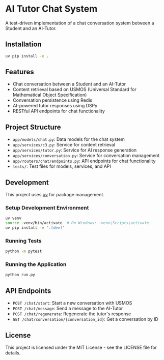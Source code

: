 # AI Tutor Chat System

A test-driven implementation of a chat conversation system between a Student and an AI-Tutor.

## Installation

```bash
uv pip install -e .
```

## Features

- Chat conversation between a Student and an AI-Tutor
- Content retrieval based on USMOS (Universal Standard for Mathematical Object Specification)
- Conversation persistence using Redis
- AI-powered tutor responses using DSPy
- RESTful API endpoints for chat functionality

## Project Structure

- `app/models/chat.py`: Data models for the chat system
- `app/services/c3.py`: Service for content retrieval
- `app/services/tutor.py`: Service for AI response generation
- `app/services/conversation.py`: Service for conversation management
- `app/routers/chat/endpoints.py`: API endpoints for chat functionality
- `tests/`: Test files for models, services, and API

## Development

This project uses [uv](https://github.com/astral-sh/uv) for package management.

### Setup Development Environment

```bash
uv venv
source .venv/bin/activate  # On Windows: .venv\Scripts\activate
uv pip install -e ".[dev]"
```

### Running Tests

```bash
python -m pytest
```

### Running the Application

```bash
python run.py
```

## API Endpoints

- `POST /chat/start`: Start a new conversation with USMOS
- `POST /chat/message`: Send a message to the AI-Tutor
- `POST /chat/regenerate`: Regenerate the tutor's response
- `GET /chat/conversation/{conversation_id}`: Get a conversation by ID

## License

This project is licensed under the MIT License - see the LICENSE file for details.